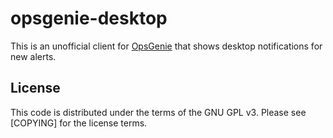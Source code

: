 # opsgenie-desktop

This is an unofficial client for [OpsGenie](https://github.com/vladvasiliu/opsgenie-desktop.git) that shows desktop
notifications for new alerts.


## License

This code is distributed under the terms of the GNU GPL v3. Please see [COPYING] for the license terms.